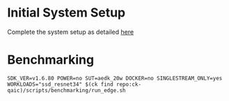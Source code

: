 # Initial System Setup 
Complete the system setup as detailed [here](https://github.com/krai/ck-qaic/blob/main/script/setup.aedk/README.md)

# Benchmarking 
``` 
SDK_VER=v1.6.80 POWER=no SUT=aedk_20w DOCKER=no SINGLESTREAM_ONLY=yes  WORKLOADS="ssd_resnet34" $(ck find repo:ck-qaic)/scripts/benchmarking/run_edge.sh  
```